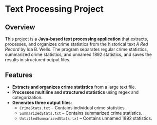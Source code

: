 # Text Processing Project

## Overview
This project is a **Java-based text processing application** that extracts, processes, and organizes crime statistics from the historical text *A Red Record* by Ida B. Wells. The program separates regular crime statistics, summarized crime statistics, and unnamed 1892 statistics, and saves the results in structured output files.

## Features
- **Extracts and organizes crime statistics** from a large text file.
- **Processes multiline and structured statistics** using regex and categorization.
- **Generates three output files**:
  - `CrimeStats.txt` – Contains individual crime statistics.
  - `SummarizedStats.txt` – Contains summarized crime statistics.
  - `UntitledSummarizedStats.txt` – Contains unnamed 1892 statistics.
